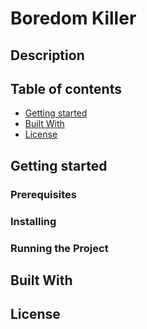 # Boredom Killer

## Description

## Table of contents
- [Getting started](#getting-started)
- [Built With](#built-with)
- [License](#license)
## Getting started
### Prerequisites
### Installing
### Running the Project
## Built With
## License
